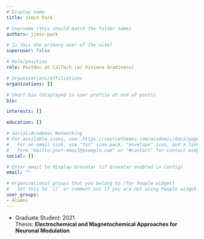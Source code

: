 ```yaml
---
# Display name
title: Jimin Park

# Username (this should match the folder name)
authors: jimin-park

# Is this the primary user of the site?
superuser: false

# Role/position
role: Postdoc at CalTech (w/ Viviana Gradinaru)

# Organizations/Affiliations
organizations: []

# Short bio (displayed in user profile at end of posts)
bio:

interests: []

education: []

# Social/Academic Networking
# For available icons, see: https://sourcethemes.com/academic/docs/page-builder/#icons
#   For an email link, use "fas" icon pack, "envelope" icon, and a link in the
#   form "mailto:your-email@example.com" or "#contact" for contact widget.
social: []

# Enter email to display Gravatar (if Gravatar enabled in Config)
email: ""

# Organizational groups that you belong to (for People widget)
#   Set this to `[]` or comment out if you are not using People widget.
user_groups:
- Alumni
---
```


- Graduate Student: 2021  
Thesis: **Electrochemical and Magnetochemical Approaches for Neuronal Modulation**
